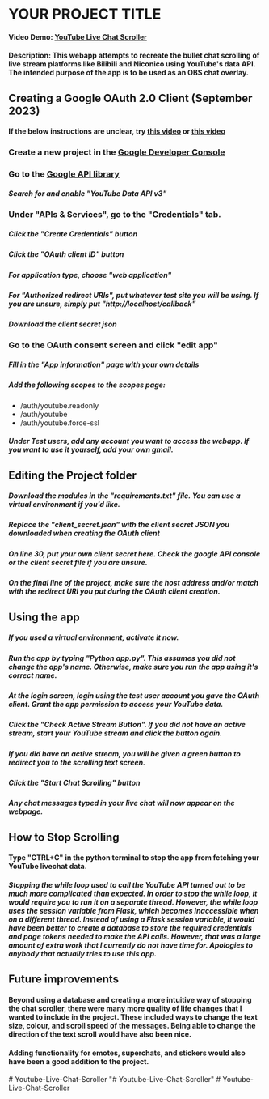 # YOUR PROJECT TITLE
#### Video Demo:  [YouTube Live Chat Scroller](https://youtu.be/LVeqXZTBPCY)
#### Description: This webapp attempts to recreate the bullet chat scrolling of live stream platforms like Bilibili and Niconico using YouTube's data API. The intended purpose of the app is to be used as an OBS chat overlay. 

## Creating a Google OAuth 2.0 Client (September 2023)
#### If the below instructions are unclear, try [this video](https://www.youtube.com/watch?v=1XUu7-yIoUY&t=383s&pp=ygUReW91dHViZSBhcGkgb2F1dGg%3D) or [this video](https://www.youtube.com/watch?v=irhhMLKDBZ8&t=351s)
### **Create a new project in the [Google Developer Console](https://console.developers.google.com/project)**
### Go to the [Google API library](https://console.cloud.google.com/apis/library) 
##### Search for and enable "YouTube Data API v3" 
### Under "APIs & Services", go to the "Credentials" tab.
##### Click the "Create Credentials" button
##### Click the "OAuth client ID" button
##### For application type, choose "web application"
##### For "Authorized redirect URIs", put whatever test site you will be using. If you are unsure, simply put "http://localhost/callback"
***Download the client secret json***
### Go to the OAuth consent screen and click "edit app"
##### Fill in the "App information" page with your own details
##### Add the following scopes to the scopes page:
- /auth/youtube.readonly
- /auth/youtube
- /auth/youtube.force-ssl
##### Under Test users, add any account you want to access the webapp. If you want to use it yourself, add your own gmail.

## Editing the Project folder
#####  Download the modules in the "requirements.txt" file. You can use a virtual environment if you'd like.
#####  Replace the "client_secret.json" with the client secret JSON you downloaded when creating the OAuth client
#####  On line 30, put your own client secret here. Check the google API console or the client secret file if you are unsure.
##### ***On the final line of the project, make sure the host address and/or match with the redirect URI you put during the OAuth client creation.*** 


## Using the app
##### If you used a virtual environment, activate it now.
##### Run the app by typing "Python app.py". This assumes you did not change the app's name. Otherwise, make sure you run the app using it's correct name.
##### At the login screen, login using the test user account you gave the OAuth client. Grant the app permission to access your YouTube data.
##### Click the "Check Active Stream Button". If you did not have an active stream, start your YouTube stream and click the button again. 
##### If you did have an active stream, you will be given a green button to redirect you to the scrolling text screen. 
##### Click the "Start Chat Scrolling" button
##### Any chat messages typed in your live chat will now appear on the webpage. 

## How to Stop Scrolling
#### Type "CTRL+C" in the python terminal to stop the app from fetching your YouTube livechat data. 
##### Stopping the while loop used to call the YouTube API turned out to be much more complicated than expected. In order to stop the while loop, it would require you to run it on a separate thread. However, the while loop uses the session variable from Flask, which becomes inaccessible when on a different thread. Instead of using a Flask session variable, it would have been better to create a database to store the required credentials and page tokens needed to make the API calls. However, that was a large amount of extra work that I currently do not have time for. Apologies to anybody that actually tries to use this app. 

## Future improvements
#### Beyond using a database and creating a more intuitive way of stopping the chat scroller, there were many more quality of life changes that I wanted to include in the project. These included ways to change the text size, colour, and scroll speed of the messages. Being able to change the direction of the text scroll would have also been nice. 

#### Adding functionality for emotes, superchats, and stickers would also have been a good addition to the project. 
#   Y o u t u b e - L i v e - C h a t - S c r o l l e r  
 "# Youtube-Live-Chat-Scroller" 
#   Y o u t u b e - L i v e - C h a t - S c r o l l e r  
 